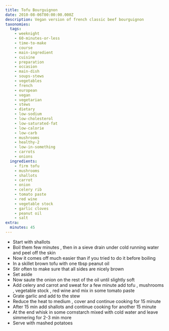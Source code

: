 ```yaml
---
title: Tofu Bourguignon
date: 2010-08-06T00:00:00.000Z
description: Vegan version of french classic beef bourguignon
taxonomies:
  tags:
    - weeknight
    - 60-minutes-or-less
    - time-to-make
    - course
    - main-ingredient
    - cuisine
    - preparation
    - occasion
    - main-dish
    - soups-stews
    - vegetables
    - french
    - european
    - vegan
    - vegetarian
    - stews
    - dietary
    - low-sodium
    - low-cholesterol
    - low-saturated-fat
    - low-calorie
    - low-carb
    - mushrooms
    - healthy-2
    - low-in-something
    - carrots
    - onions
  ingredients:
    - firm tofu
    - mushrooms
    - shallots
    - carrot
    - onion
    - celery rib
    - tomato paste
    - red wine
    - vegetable stock
    - garlic cloves
    - peanut oil
    - salt
extra:
  minutes: 45
---
```

 - Start with shallots
 - Boil them few minutes , then in a sieve drain under cold running water and peel off the skin
 - Now it comes off much easier than if you tried to do it before boiling
 - In a skillet brown tofu with one tbsp peanut oil
 - Stir often to make sure that all sides are nicely brown
 - Set aside
 - Now saute the onion on the rest of the oil until slightly soft
 - Add celery and carrot and sweat for a few minute add tofu , mushrooms , vegetable stock , red wine and mix in some tomato paste
 - Grate garlic and add to the stew
 - Reduce the heat to medium , cover and continue cooking for 15 minute
 - After 15 min add shallots and continue cooking for another 15 minute
 - At the end whisk in some cornstarch mixed with cold water and leave simmering for 2-3 min more
 - Serve with mashed potatoes
